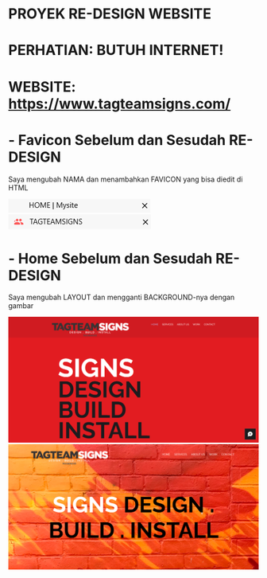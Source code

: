 # PROYEK RE-DESIGN WEBSITE
# PERHATIAN: BUTUH INTERNET!
# WEBSITE: https://www.tagteamsigns.com/
# - Favicon Sebelum dan Sesudah RE-DESIGN
Saya mengubah NAMA dan menambahkan FAVICON yang bisa diedit di HTML

![Favicon Sebelum](image/FAV1.png) ![Favicon Sesudah](image/FAV2.png)

# - Home Sebelum dan Sesudah RE-DESIGN
Saya mengubah LAYOUT dan mengganti BACKGROUND-nya dengan gambar

![Favicon Sebelum](image/RE1.png) ![Favicon Sesudah](image/RE2.png)
